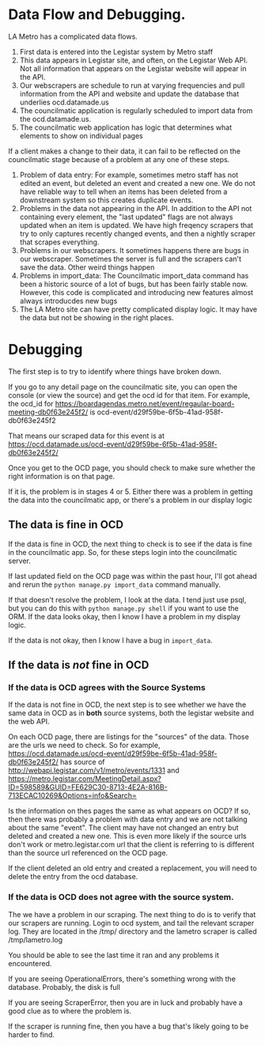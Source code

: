# Data Flow and Debugging.

LA Metro has a complicated data flows.

1. First data is entered into the Legistar system by Metro staff
2. This data appears in Legistar site, and often, on the Legistar Web API. Not all information that appears on the Legistar website will appear in the API.
3. Our webscrapers are schedule to run at varying frequencies and pull information from the API and website and update the database that underlies ocd.datamade.us
4. The councilmatic application is regularly scheduled to import data from the ocd.datamade.us.
5. The councilmatic web application has logic that determines what elements to show on individual pages

If a client makes a change to their data, it can fail to be reflected on the councilmatic stage because of a problem at any one of these steps.

1. Problem of data entry: For example, sometimes metro staff has not edited an event, but deleted an event and created a new one. We do not have reliable way to tell when an items has been deleted from a downstream system so this creates duplicate events.
2. Problems in the data not appearing in the API. In addition to the API not containing every element, the "last updated" flags are not always updated when an item is updated. We have high freqency scrapers that try to only captures recently changed events, and then a nightly scraper that scrapes everything. 
3. Problems in our webscrapers. It sometimes happens there are bugs in our webscraper. Sometimes the server is full and the scrapers can't save the data. Other weird things happen
4. Problems in import_data: The Councilmatic import_data command has been a historic source of a lot of bugs, but has been fairly stable now. However, this code is complicated and introducing new features almost always introducdes new bugs
5. The LA Metro site can have pretty complicated display logic. It may have the data but not be showing in the right places.


# Debugging

The first step is to try to identify where things have broken down.

If you go to any detail page on the councilmatic site, you can open the console (or view the source) and get the ocd id for that item. For example, the ocd_id for https://boardagendas.metro.net/event/regaular-board-meeting-db0f63e245f2/ is ocd-event/d29f59be-6f5b-41ad-958f-db0f63e245f2

That means our scraped data for this event is at https://ocd.datamade.us/ocd-event/d29f59be-6f5b-41ad-958f-db0f63e245f2/

Once you get to the OCD page, you should check to make sure whether the right information is on that page.

If it is, the problem is in stages 4 or 5. Either there was a problem in getting the data into the councilmatic app, or there's a problem in our display logic

## The data is fine in OCD

If the data is fine in OCD, the next thing to check is to see if the data is fine in the councilmatic app. So, for these steps login into the councilmatic server.

If last updated field on the OCD page was within the past hour, I'll got ahead and rerun the `python manage.py import_data` command manually.

If that doesn't resolve the problem, I look at the data. I tend just use psql, but you can do this with `python manage.py shell` if you want to use the ORM. If the data looks okay, then I know I have a problem in my display logic.

If the data is not okay, then I know I have a bug in `import_data`.

## If the data is *not* fine in OCD

### If the data is OCD agrees with the Source Systems
If the data is not fine in OCD, the next step is to see whether we have the same data in OCD as in **both** source systems, both the legistar website and the web API.

On each OCD page, there are listings for the "sources" of the data. Those are the urls we need to check. So for example, https://ocd.datamade.us/ocd-event/d29f59be-6f5b-41ad-958f-db0f63e245f2/ has source of http://webapi.legistar.com/v1/metro/events/1331 and https://metro.legistar.com/MeetingDetail.aspx?ID=598589&GUID=FE629C30-8713-4E2A-816B-713ECAC10269&Options=info&Search= 

Is the information on thes pages the same as what appears on OCD? If so, then there was probably a problem with data entry and we are not talking about the same "event". The client may have not changed an entry but deleted and created a new one. This is even more likely if the source urls don't work or metro.legistar.com url that the client is referring to is different than the source url referenced on the OCD page.

If the client deleted an old entry and created a replacement, you will need to delete the entry from the ocd database.

### If the data is OCD does not agree with the source system.

The we have a problem in our scraping. The next thing to do is to verify that our scrapers are running. Login to ocd system, and
tail the relevant scraper log. They are located in the /tmp/ directory and the lametro scraper is called /tmp/lametro.log

You should be able to see the last time it ran and any problems it encountered.

If you are seeing OperationalErrors, there's something wrong with the database. Probably, the disk is full

If you are seeing ScraperError, then you are in luck and probably have a good clue as to where the problem is.

If the scraper is running fine, then you have a bug that's likely going to be harder to find.


